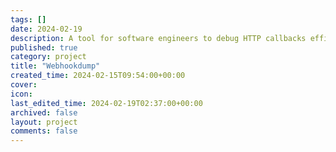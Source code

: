 ```yaml
---
tags: []
date: 2024-02-19
description: A tool for software engineers to debug HTTP callbacks efficiently. Create a URL, hit it with another service, and inspect the request details instantly!
published: true
category: project
title: "Webhookdump"
created_time: 2024-02-15T09:54:00+00:00
cover: 
icon: 
last_edited_time: 2024-02-19T02:37:00+00:00
archived: false
layout: project
comments: false
---
```


